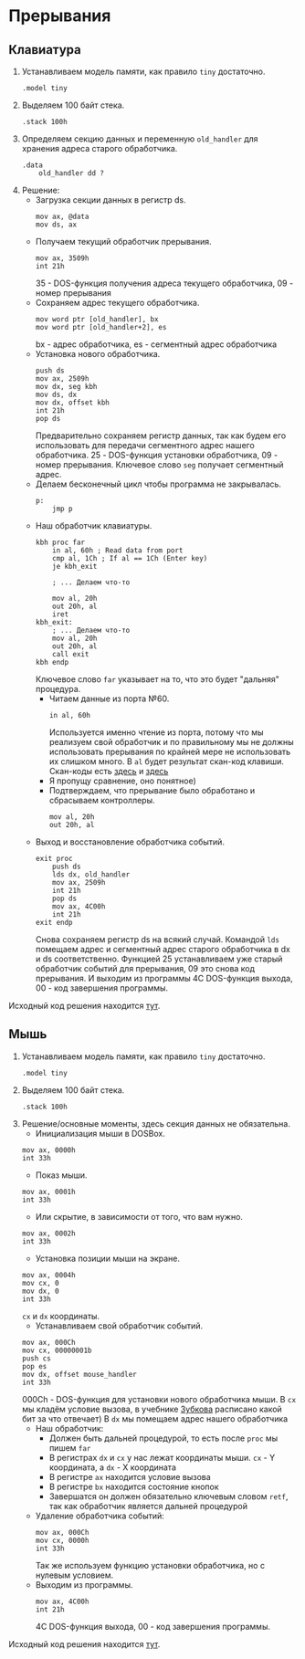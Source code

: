 # Прерывания
## Клавиатура
1. Устанавливаем модель памяти, как правило ```tiny``` достаточно.
    ```assembly
    .model tiny
    ```
2. Выделяем 100 байт стека.
    ```assembly
    .stack 100h
    ```
3. Определяем секцию данных и переменную ```old_handler``` для хранения адреса старого обработчика.
    ```assembly
    .data
        old_handler dd ?
    ```
4. Решение:
    - Загрузка секции данных в регистр ds.
        ```assembly
        mov ax, @data
        mov ds, ax
        ```
    - Получаем текущий обработчик прерывания.
        ```assembly
        mov ax, 3509h
        int 21h
        ```
        35 - DOS-функция получения адреса текущего обработчика, 09 - номер прерывания
    - Сохраняем адрес текущего обработчика.
        ```assembly
        mov word ptr [old_handler], bx
        mov word ptr [old_handler+2], es
        ```
        bx - адрес обработчика, es - сегментный адрес обработчика
    - Установка нового обработчика.
        ```assembly
        push ds
        mov ax, 2509h
        mov dx, seg kbh
        mov ds, dx
        mov dx, offset kbh
        int 21h
        pop ds
        ```
        Предварительно сохраняем регистр данных, так как будем его использовать для передачи сегментного адрес нашего обработчика. 25 - DOS-функция установки обработчика, 09 - номер прерывания. Ключевое слово ```seg``` получает сегментный адрес.
    - Делаем бесконечный цикл чтобы программа не закрывалась.
        ```assembly
        p:
            jmp p
        ```
    - Наш обработчик клавиатуры.
        ```assembly
        kbh proc far
            in al, 60h ; Read data from port
            cmp al, 1Ch ; If al == 1Ch (Enter key)
            je kbh_exit

            ; ... Делаем что-то

            mov al, 20h
            out 20h, al
            iret
        kbh_exit:
            ; ... Делаем что-то
            mov al, 20h
            out 20h, al
            call exit
        kbh endp
        ```
        Ключевое слово ```far``` указывает на то, что это будет "дальняя" процедура.
        - Читаем данные из порта №60.
            ```assembly
            in al, 60h
            ```
            Используется именно чтение из порта, потому что мы реализуем свой обработчик и по правильному мы не должны использовать прерывания по крайней мере не использовать их слишком много. В ```al``` будет результат скан-код клавиши. Скан-коды есть [здесь](https://github.com/sekrittt/vuz/blob/main/code/assembler/syear/docs/Keyboard.md) и [здесь](https://ru.wikipedia.org/wiki/Скан-код)
        - Я пропущу сравнение, оно понятное)
        - Подтверждаем, что прерывание было обработано и сбрасываем контроллеры.
            ```assembly
            mov al, 20h
            out 20h, al
            ```
    - Выход и восстановление обработчика событий.
        ```assembly
        exit proc
            push ds
            lds dx, old_handler
            mov ax, 2509h
            int 21h
            pop ds
            mov ax, 4C00h
            int 21h
        exit endp
        ```
        Снова сохраняем регистр ds на всякий случай. Командой ```lds``` помещаем адрес и сегментный адрес старого обработчика в dx и ds соответственно. Функцией 25 устанавливаем уже старый обработчик событий для прерывания, 09 это снова код прерывания. И выходим из программы 4C DOS-функция выхода, 00 - код завершения программы.

Исходный код решения находится [тут](https://github.com/sekrittt/vuz/blob/main/code/assembler/syear/kt1.asm).

## Мышь
1. Устанавливаем модель памяти, как правило ```tiny``` достаточно.
    ```assembly
    .model tiny
    ```
2. Выделяем 100 байт стека.
    ```assembly
    .stack 100h
    ```
3. Решение/основные моменты, здесь секция данных не обязательна.
    - Инициализация мыши в DOSBox.
    ```assembly
    mov ax, 0000h
    int 33h
    ```
    - Показ мыши.
    ```assembly
    mov ax, 0001h
    int 33h
    ```
    - Или скрытие, в зависимости от того, что вам нужно.
    ```assembly
    mov ax, 0002h
    int 33h
    ```
    - Установка позиции мыши на экране.
    ```assembly
    mov ax, 0004h
    mov cx, 0
    mov dx, 0
    int 33h
    ```
    ```cx``` и ```dx``` координаты.
    - Устанавливаем свой обработчик событий.
    ```assembly
    mov ax, 000Ch
    mov cx, 00000001b
    push cs
    pop es
    mov dx, offset mouse_handler
    int 33h
    ```
    000Ch - DOS-функция для установки нового обработчика мыши. В ```cx``` мы кладём условие вызова, в учебнике [Зубкова](https://github.com/sekrittt/vuz/blob/main/code/assembler/syear/docs/Учебник%20Зубкова.djvu) расписано какой бит за что отвечает) В ```dx``` мы помещаем адрес нашего обработчика
    - Наш обработчик:
        - Должен быть дальней процедурой, то есть после ```proc``` мы пишем ```far```
        - В регистрах ```dx``` и ```cx``` у нас лежат координаты мыши. ```cx``` - Y координата, а ```dx``` - X координата
        - В регистре ```ax``` находится условие вызова
        - В регистре ```bx``` находится состояние кнопок
        - Завершатся он должен обязательно ключевым словом ```retf```, так как обработчик является дальней процедурой
    - Удаление обработчика событий:
        ```assembly
        mov ax, 000Ch
        mov cx, 0000h
        int 33h
        ```
        Так же используем функцию установки обработчика, но с нулевым условием.
    - Выходим из программы.
        ```assembly
        mov ax, 4C00h
        int 21h
        ```
        4C DOS-функция выхода, 00 - код завершения программы.

Исходный код решения находится [тут](https://github.com/sekrittt/vuz/blob/main/code/assembler/syear/kt2.asm).